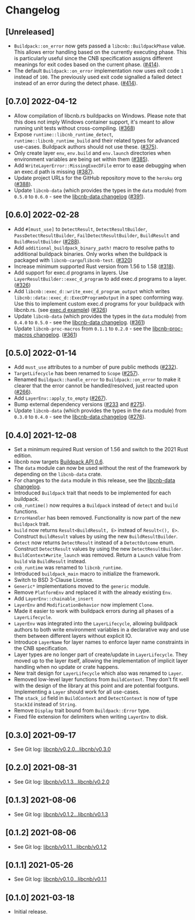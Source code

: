 # Changelog

## [Unreleased]

- `Buildpack::on_error` now gets passed a `libcnb::BuildpackPhase` value. This allows error handling based on the currently executing phase. This is particularly useful since the CNB specification assigns different meanings for exit codes based on the current phase. ([#414](https://github.com/heroku/libcnb.rs/pull/414)).
- The default `Buildpack::on_error` implementation now uses exit code `1` instead of `100`. The previously used exit code signalled a failed detect instead of an error during the detect phase. ([#414](https://github.com/heroku/libcnb.rs/pull/414)).

## [0.7.0] 2022-04-12

- Allow compilation of libcnb.rs buildpacks on Windows. Please note that this does not imply Windows container support, it's meant to allow running unit tests without cross-compiling. ([#368](https://github.com/heroku/libcnb.rs/pull/368))
- Expose `runtime::libcnb_runtime_detect`, `runtime::libcnb_runtime_build` and their related types for advanced use-cases. Buildpack authors should not use these. ([#375](https://github.com/heroku/libcnb.rs/pull/375)).
- Only create layer `env`, `env.build` and `env.launch` directories when environment variables are being set within them ([#385](https://github.com/heroku/libcnb.rs/pull/385)).
- Add `WriteLayerError::MissingExecDFile` error to ease debugging when an exec.d path is missing ([#387](https://github.com/heroku/libcnb.rs/pull/387)).
- Update project URLs for the GitHub repository move to the `heroku` org ([#388](https://github.com/heroku/libcnb.rs/pull/388)).
- Update `libcnb-data` (which provides the types in the `data` module) from `0.5.0` to `0.6.0` - see the [libcnb-data changelog](../libcnb-data/CHANGELOG.md#060-2022-04-12) ([#391](https://github.com/heroku/libcnb.rs/pull/391)).

## [0.6.0] 2022-02-28

- Add `#[must_use]` to `DetectResult`, `DetectResultBuilder`, `PassDetectResultBuilder`, `FailDetectResultBuilder`, `BuildResult` and `BuildResultBuilder` ([#288](https://github.com/heroku/libcnb.rs/pull/288)).
- Add `additional_buildpack_binary_path!` macro to resolve paths to additional buildpack binaries. Only works when the buildpack is packaged with `libcnb-cargo`/`libcnb-test`. ([#320](https://github.com/heroku/libcnb.rs/pull/320))
- Increase minimum supported Rust version from 1.56 to 1.58 ([#318](https://github.com/heroku/libcnb.rs/pull/318)).
- Add support for exec.d programs in layers. Use `LayerResultBuilder::exec_d_program` to add exec.d programs to a layer. ([#326](https://github.com/heroku/libcnb.rs/pull/326))
- Add `libcnb::exec_d::write_exec_d_program_output` which writes `libcnb::data::exec_d::ExecDProgramOutput` in a spec conforming way. Use this to implement custom exec.d programs for your buildpack with libcnb.rs. (see [exec.d example](../examples/execd)) ([#326](https://github.com/heroku/libcnb.rs/pull/326))
- Update `libcnb-data` (which provides the types in the `data` module) from `0.4.0` to `0.5.0` - see the [libcnb-data changelog](../libcnb-data/CHANGELOG.md#050-2022-02-28). ([#361](https://github.com/heroku/libcnb.rs/pull/361))
- Update `libcnb-proc-macros` from `0.1.1` to `0.2.0` - see the [libcnb-proc-macros changelog](../libcnb-proc-macros/CHANGELOG.md#020-2022-02-28). ([#361](https://github.com/heroku/libcnb.rs/pull/361))

## [0.5.0] 2022-01-14

- Add `must_use` attributes to a number of pure public methods ([#232](https://github.com/heroku/libcnb.rs/pull/232)).
- `TargetLifecycle` has been renamed to `Scope` ([#257](https://github.com/heroku/libcnb.rs/pull/257)).
- Renamed `Buildpack::handle_error` to `Buildpack::on_error` to make it clearer that the error cannot be handled/resolved, just reacted upon ([#266](https://github.com/heroku/libcnb.rs/pull/266)).
- Add `LayerEnv::apply_to_empty` ([#267](https://github.com/heroku/libcnb.rs/pull/267)).
- Bump external dependency versions ([#233](https://github.com/heroku/libcnb.rs/pull/233) and [#275](https://github.com/heroku/libcnb.rs/pull/275)).
- Update `libcnb-data` (which provides the types in the `data` module) from `0.3.0` to `0.4.0` - see the [libcnb-data changelog](../libcnb-data/CHANGELOG.md#040-2022-01-14) ([#276](https://github.com/heroku/libcnb.rs/pull/276)).

## [0.4.0] 2021-12-08

- Set a minimum required Rust version of 1.56 and switch to the 2021 Rust edition.
- libcnb now targets [Buildpack API 0.6](https://github.com/buildpacks/spec/releases/tag/buildpack%2Fv0.6).
- The `data` module can now be used without the rest of the framework by depending on the `libcnb-data` crate.
- For changes to the `data` module in this release, see the [libcnb-data changelog](../libcnb-data/CHANGELOG.md#030-2021-12-08).
- Introduced `Buildpack` trait that needs to be implemented for each buildpack.
- `cnb_runtime()` now requires a `Buildpack` instead of `detect` and `build` functions.
- `ErrorHandler` has been removed. Functionality is now part of the new `Buildpack` trait.
- `build` now returns `Result<BuildResult, E>` instead of `Result<(), E>`. Construct `BuildResult` values by using the new `BuildResultBuilder`.
- `detect` now returns `DetectResult` instead of a `DetectOutcome` enum. Construct `DetectResult` values by using the new `DetectResultBuilder`.
- `BuildContext#write_launch` was removed. Return a `Launch` value from `build` via `BuildResult` instead.
- `cnb_runtime` was renamed to `libcnb_runtime`.
- Introduced `buildpack_main` macro to initialize the framework.
- Switch to BSD 3-Clause License.
- `Generic*` implementations moved to the `generic` module.
- Remove `PlatformEnv` and replaced it with the already existing `Env`.
- Add `LayerEnv::chainable_insert`
- `LayerEnv` and `ModificationBehavior` now implement `Clone`.
- Made it easier to work with buildpack errors during all phases of a `LayerLifecycle`.
- `LayerEnv` was integrated into the `LayerLifecycle`, allowing buildpack authors to both write environment variables
  in a declarative way and use them between different layers without explicit IO.
- Introduce `LayerName` for layer names to enforce layer name constraints in the CNB specification.
- Layer types are no longer part of create/update in `LayerLifecycle`. They moved up to the layer itself, allowing the
  implementation of implicit layer handling when no update or crate happens.
- New trait design for `LayerLifecycle` which also was renamed to `Layer`.
- Removed low-level layer functions from `BuildContext`. They don't fit well with the design of the library at this
  point and are potential footguns. Implementing a `Layer` should work for all use-cases.
- The `stack_id` field in `BuildContext` and `DetectContext` is now of type `StackId` instead of `String`.
- Remove `Display` trait bound from `Buildpack::Error` type.
- Fixed file extension for delimiters when writing `LayerEnv` to disk.

## [0.3.0] 2021-09-17

- See Git log: [libcnb/v0.2.0...libcnb/v0.3.0](https://github.com/heroku/libcnb.rs/compare/libcnb/v0.2.0...libcnb/v0.3.0)

## [0.2.0] 2021-08-31

- See Git log: [libcnb/v0.1.3...libcnb/v0.2.0](https://github.com/heroku/libcnb.rs/compare/libcnb/v0.1.3...libcnb/v0.2.0)

## [0.1.3] 2021-08-06

- See Git log: [libcnb/v0.1.2...libcnb/v0.1.3](https://github.com/heroku/libcnb.rs/compare/libcnb/v0.1.2...libcnb/v0.1.3)

## [0.1.2] 2021-08-06

- See Git log: [libcnb/v0.1.1...libcnb/v0.1.2](https://github.com/heroku/libcnb.rs/compare/libcnb/v0.1.1...libcnb/v0.1.2)

## [0.1.1] 2021-05-26

- See Git log: [libcnb/v0.1.0...libcnb/v0.1.1](https://github.com/heroku/libcnb.rs/compare/libcnb/v0.1.0...libcnb/v0.1.1)

## [0.1.0] 2021-03-18

- Initial release.
